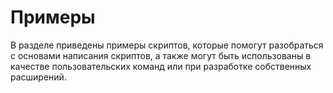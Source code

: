 # Примеры

В разделе приведены примеры скриптов, которые помогут разобраться с основами написания скриптов, а также могут быть использованы в качестве пользовательских команд или при разработке собственных расширений.